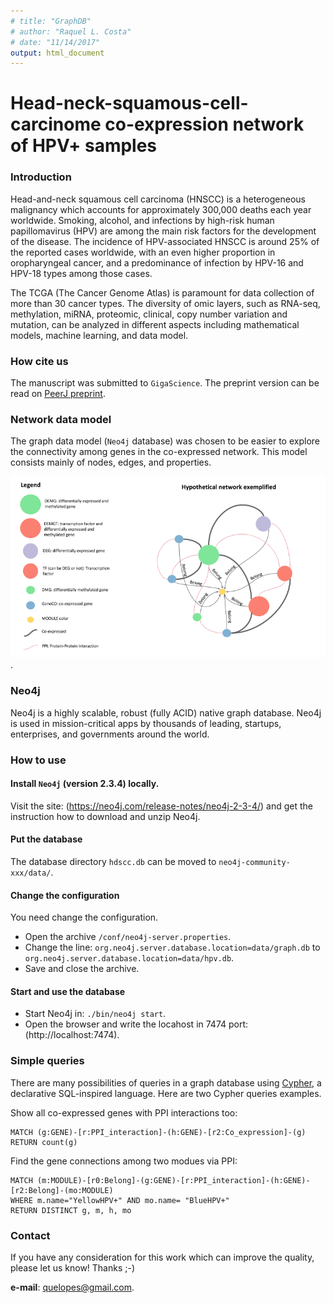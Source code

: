 ```yaml
---
# title: "GraphDB"
# author: "Raquel L. Costa"
# date: "11/14/2017"
output: html_document
---
```


# Head-neck-squamous-cell-carcinome co-expression network of HPV+ samples

### Introduction

Head-and-neck squamous cell carcinoma (HNSCC) is a heterogeneous malignancy which accounts for approximately 300,000 deaths each year worldwide. Smoking, alcohol, and infections by high-risk human papillomavirus (HPV) are among the main risk factors for the development of the disease. The incidence of HPV-associated HNSCC is around 25% of the reported cases worldwide, with an even higher proportion in oropharyngeal cancer, and a predominance of infection by HPV-16 and HPV-18 types among those cases. 

The TCGA (The Cancer Genome Atlas) is paramount for data collection of more than 30 cancer types. The diversity of omic layers, such as RNA-seq, methylation, miRNA, proteomic, clinical, copy number variation and mutation, can be analyzed in different aspects including mathematical models, machine learning, and data model. 

### How cite us

The manuscript was submitted to `GigaScience`. The preprint version can be read on [PeerJ preprint](). 

### Network data model 

The graph data model (`Neo4j` database) was chosen to be easier to explore the connectivity among genes in the co-expressed network. This model consists mainly of nodes, edges, and properties.  

![Figure 1: Data model representation with nodes and edges.](img/HPV-network.png).

### Neo4j

Neo4j is a highly scalable, robust (fully ACID) native graph database. Neo4j is used in mission-critical apps by thousands of leading, startups, enterprises, and governments around the world.

### How to use

#### Install `Neo4j` (version 2.3.4) locally.

Visit the site: (https://neo4j.com/release-notes/neo4j-2-3-4/) and get the instruction how to download and unzip Neo4j.


#### Put the database

The database directory `hdscc.db` can be moved to `neo4j-community-xxx/data/`.

#### Change the configuration

You need change the configuration. 

* Open the archive `/conf/neo4j-server.properties`.
* Change the line: `org.neo4j.server.database.location=data/graph.db` to `org.neo4j.server.database.location=data/hpv.db`.
* Save and close the archive.

#### Start and use the database

* Start Neo4j in: `./bin/neo4j start`. 
* Open the browser and write the locahost in 7474 port: (http://localhost:7474).

### Simple queries

There are many possibilities of queries in a graph database using [Cypher](https://neo4j.com/developer/cypher-query-language/), a declarative SQL-inspired language. Here are two Cypher queries examples.

Show all co-expressed genes with PPI interactions too:

    MATCH (g:GENE)-[r:PPI_interaction]-(h:GENE)-[r2:Co_expression]-(g) 
    RETURN count(g)
    
Find the gene connections among two modues via PPI:

    MATCH (m:MODULE)-[r0:Belong]-(g:GENE)-[r:PPI_interaction]-(h:GENE)-[r2:Belong]-(mo:MODULE) 
    WHERE m.name="YellowHPV+" AND mo.name= "BlueHPV+" 
    RETURN DISTINCT g, m, h, mo

### Contact
If you have any consideration for this work which can improve the quality, please let us know! Thanks ;-)

**e-mail**: quelopes@gmail.com. 
<!-- Ask questions and please report any bug you find. -->
<!-- MATCH (m:MODULE)-[r0:Belong]-(g:GENE)-[r:PPI_interaction]-(h:GENE)-[r2:Co_expression]-(g) WHERE m.name="BlueHPV+" return g -->
<!-- MATCH (m:MODULE)-[r0:Belong]-(g:GENE)-[r:PPI_interaction]-(h:GENE)-[r2:Co_expression]-(g) WHERE m.name="YellowHPV+" return g -->
